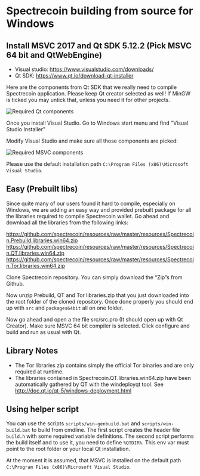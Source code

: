 # Spectrecoin building from source for Windows

## Install MSVC 2017 and Qt SDK 5.12.2 (Pick MSVC 64 bit and QtWebEngine)

- Visual studio: https://www.visualstudio.com/downloads/
- Qt SDK: https://www.qt.io/download-qt-installer

Here are the components from Qt SDK that we really need to compile Spectrecoin
application. Please keep Qt creator selected as well! If MinGW is ticked you 
may untick that, unless you need it for other projects.

![Required Qt components](https://github.com/spectrecoin/spectre/raw/master/doc/Qt%20windows.png)

Once you install Visual Studio. Go to Windows start menu and find "Visual Studio Installer"

Modify Visual Studio and make sure all those components are picked:

![Required MSVC components](https://github.com/spectrecoin/spectre/raw/master/doc/Visual%20studio%20installer%20components.png)

Please use the default installation path `C:\Program Files (x86)\Microsoft Visual Studio`.

## Easy (Prebuilt libs)

Since quite many of our users found it hard to compile, especially on 
Windows, we are adding an easy way and provided prebuilt package for all 
the libraries required to compile Spectrecoin wallet. Go ahead and download 
all the libraries from the following links:

https://github.com/spectrecoin/resources/raw/master/resources/Spectrecoin.Prebuild.libraries.win64.zip
https://github.com/spectrecoin/resources/raw/master/resources/Spectrecoin.QT.libraries.win64.zip
https://github.com/spectrecoin/resources/raw/master/resources/Spectrecoin.Tor.libraries.win64.zip

Clone Spectrecoin repository. You can simply download the “Zip”s from Github.

Now unzip Prebuild, QT and Tor libraries.zip that you just downloaded into the 
root folder of the cloned repository. Once done properly you should end up with 
`src` and `packages64bit` all on one folder.

Now go ahead and open a the file src/src.pro (It should open up with Qt Creator). 
Make sure MSVC 64 bit compiler is selected. Click configure and build and run as 
usual with Qt.


## Library Notes

- The Tor libraries zip contains simply the official Tor binaries and are 
  only required at runtime.
- The libraries contained in Spectrecoin.QT.libraries.win64.zip have been 
  automatically gathered by QT with the windeployqt tool. 
  See http://doc.qt.io/qt-5/windows-deployment.html

## Using helper script

You can use the scripts `scripts/win-genbuild.bat` and `scripts/win-build.bat`
to build from cmdline. The first script creates the header file `build.h` with
some required variable definitions. The second script performs the build itself
and to use it, you need to define `%QTDIR%`. This env var must point to the root
folder or your local Qt installation.

At the moment it is assumed, that MSVC is installed on the default path 
`C:\Program Files (x86)\Microsoft Visual Studio`.
